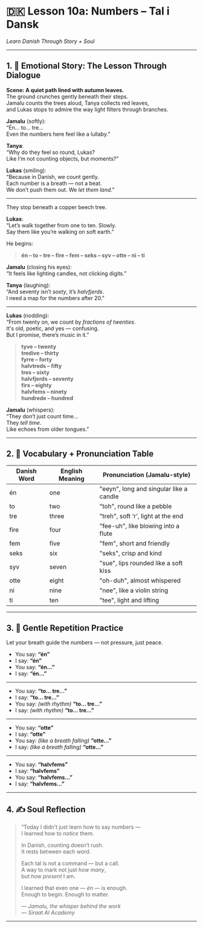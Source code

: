 # 🇩🇰 Lesson 10a: Numbers – Tal i Dansk  
*Learn Danish Through Story + Soul*

---

## 1. 🧵 Emotional Story: The Lesson Through Dialogue

**Scene: A quiet path lined with autumn leaves.**  
The ground crunches gently beneath their steps.  
Jamalu counts the trees aloud, Tanya collects red leaves,  
and Lukas stops to admire the way light filters through branches.

**Jamalu** (softly):  
“Én… to… tre…  
Even the numbers here feel like a lullaby.”

**Tanya**:  
“Why do they feel so round, Lukas?  
Like I’m not counting objects, but moments?”

**Lukas** (smiling):  
“Because in Danish, we count gently.  
Each number is a breath — not a beat.  
We don’t push them out. We *let them land*.”

---

They stop beneath a copper beech tree.

**Lukas**:  
“Let’s walk together from one to ten. Slowly.  
Say them like you’re walking on soft earth.”

He begins:

> **én – to – tre – fire – fem – seks – syv – otte – ni – ti**

**Jamalu** (closing his eyes):  
“It feels like lighting candles, not clicking digits.”

**Tanya** (laughing):  
“And seventy isn’t *soxty*, it’s *halvfjerds*.  
I need a map for the numbers after 20.”

---

**Lukas** (nodding):  
“From twenty on, we count by *fractions of twenties*.  
It's old, poetic, and yes — confusing.  
But I promise, there’s music in it.”

> **tyve – twenty**  
> **tredive – thirty**  
> **fyrre – forty**  
> **halvtreds – fifty**  
> **tres – sixty**  
> **halvfjerds – seventy**  
> **firs – eighty**  
> **halvfems – ninety**  
> **hundrede – hundred**

**Jamalu** (whispers):  
“They don’t just count time…  
They *tell time*.  
Like echoes from older tongues.”

---

## 2. 📘 Vocabulary + Pronunciation Table

| Danish Word | English Meaning | Pronunciation (Jamalu-style)               |
|-------------|------------------|--------------------------------------------|
| én          | one              | "eeyn", long and singular like a candle     |
| to          | two              | "toh", round like a pebble                  |
| tre         | three            | "treh", soft ‘r’, light at the end          |
| fire        | four             | "fee-uh", like blowing into a flute         |
| fem         | five             | "fem", short and friendly                   |
| seks        | six              | "seks", crisp and kind                      |
| syv         | seven            | "sue", lips rounded like a soft kiss        |
| otte        | eight            | "oh-duh", almost whispered                   |
| ni          | nine             | "nee", like a violin string                 |
| ti          | ten              | "tee", light and lifting                    |

---

## 3. 🔁 Gentle Repetition Practice

Let your breath guide the numbers — not pressure, just peace.

- You say: **“én”**  
- I say: **“én”**  
- You say: **“én…”**  
- I say: **“én…”**

---

- You say: **“to… tre…”**  
- I say: **“to… tre…”**  
- You say: *(with rhythm)* **“to… tre…”**  
- I say: *(with rhythm)* **“to… tre…”**

---

- You say: **“otte”**  
- I say: **“otte”**  
- You say: *(like a breath falling)* **“otte…”**  
- I say: *(like a breath falling)* **“otte…”**

---

- You say: **“halvfems”**  
- I say: **“halvfems”**  
- You say: **“halvfems…”**  
- I say: **“halvfems…”**

---

## 4. ✍️ Soul Reflection

> “Today I didn’t just learn how to say numbers —  
> I learned how to *notice* them.  
>  
> In Danish, counting doesn’t rush.  
> It rests between each word.  
>  
> Each tal is not a command — but a call.  
> A way to mark not just *how many*,  
> but *how present* I am.  
>  
> I learned that even one — *én* — is enough.  
> Enough to begin. Enough to matter.  
>  
> — *Jamalu, the whisper behind the work*  
> — *Siraat AI Academy*

---
